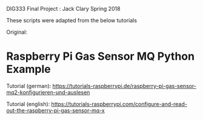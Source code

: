 
DIG333 Final Project : Jack Clary Spring 2018

These scripts were adapted from the below tutorials 



Original: 

Raspberry Pi Gas Sensor MQ Python Example
================

Tutorial (german): https://tutorials-raspberrypi.de/raspberry-pi-gas-sensor-mq2-konfigurieren-und-auslesen

Tutorial (english): https://tutorials-raspberrypi.com/configure-and-read-out-the-raspberry-pi-gas-sensor-mq-x

